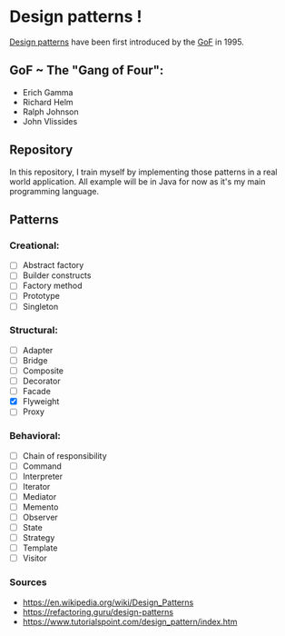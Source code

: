 # Design patterns !

[Design patterns](https://en.wikipedia.org/wiki/Design_Patterns) have been first introduced by
the [GoF](https://wiki.c2.com/?GangOfFour) in 1995.

## GoF ~ The "Gang of Four":

- Erich Gamma
- Richard Helm
- Ralph Johnson
- John Vlissides

## Repository

In this repository, I train myself by implementing those patterns in a real world application. All example will be in
Java for now as it's my main programming language.

## Patterns

### Creational:

- [ ] Abstract factory
- [ ] Builder constructs
- [ ] Factory method
- [ ] Prototype
- [ ] Singleton

### Structural:

- [ ] Adapter
- [ ] Bridge
- [ ] Composite
- [ ] Decorator
- [ ] Facade
- [x] Flyweight
- [ ] Proxy

### Behavioral:

- [ ] Chain of responsibility
- [ ] Command
- [ ] Interpreter
- [ ] Iterator
- [ ] Mediator
- [ ] Memento
- [ ] Observer
- [ ] State
- [ ] Strategy
- [ ] Template
- [ ] Visitor

### Sources

- https://en.wikipedia.org/wiki/Design_Patterns
- https://refactoring.guru/design-patterns
- https://www.tutorialspoint.com/design_pattern/index.htm

